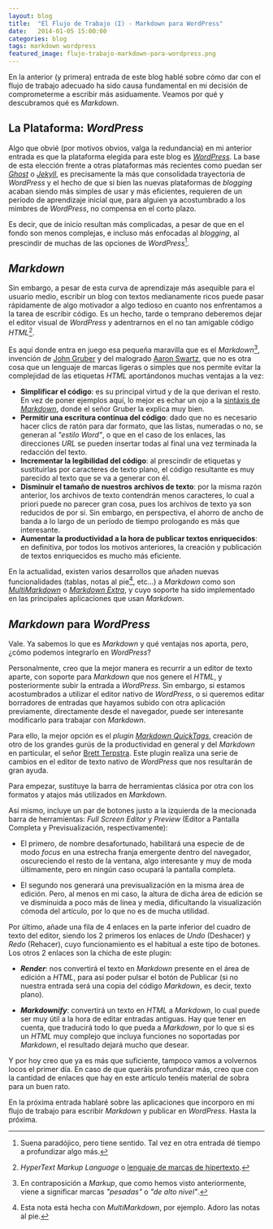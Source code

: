 ```yaml
---
layout: blog
title:  "El Flujo de Trabajo (I) - Markdown para WordPress"
date:   2014-01-05 15:00:00
categories: blog
tags: markdown wordpress
featured_image: flujo-trabajo-markdown-para-wordpress.png
---
```

En la anterior (y primera) entrada de este blog hablé sobre cómo dar con el flujo de trabajo adecuado ha sido causa fundamental en mi decisión de comprometerme a escribir más asiduamente. Veamos por qué y descubramos qué es *Markdown*.<Sigue Leyendo>

## La Plataforma: *WordPress*
Algo que obvié (por motivos obvios, valga la redundancia) en mi anterior entrada es que la plataforma elegida para este blog es [*WordPress*](http://es.wordpress.org). La base de esta elección frente a otras plataformas más recientes como puedan ser [*Ghost*](http://ghost.org/) o [*Jekyll*](http://jekyllrb.com/), es precisamente la más que consolidada trayectoria de *WordPress* y el hecho de que si bien las nuevas plataformas de *blogging* acaban siendo más simples de usar y más eficientes, requieren de un período de aprendizaje inicial que, para alguien ya acostumbrado a los mimbres de *WordPress*, no compensa en el corto plazo.  

Es decir, que de inicio resultan más complicadas, a pesar de que en el fondo son menos complejas, e incluso más enfocadas al *blogging*, al prescindir de muchas de las opciones de *WordPress*[^1].  

[^1]: Suena paradójico, pero tiene sentido. Tal vez en otra entrada dé tiempo a profundizar algo más.  

## *Markdown*
Sin embargo, a pesar de esta curva de aprendizaje más asequible para el usuario medio, escribir un blog con textos medianamente ricos puede pasar rápidamente de algo motivador a algo tedioso en cuanto nos enfrentamos a la tarea de escribir código. Es un hecho, tarde o temprano deberemos dejar el editor visual de *WordPress* y adentrarnos en el no tan amigable código *HTML*[^2].  

[^2]: *HyperText Markup Language* o [lenguaje de marcas de hipertexto](http://es.wikipedia.org/wiki/HTML).  

Es aquí donde entra en juego esa pequeña maravilla que es el *Markdown*[^3], invención de [John Gruber](http://daringfireball.net/) y del malogrado [Aaron Swartz](http://es.wikipedia.org/wiki/Aaron_Swartz), que no es otra cosa que un lenguaje de marcas ligeras o simples que nos permite evitar la complejidad de las etiquetas *HTML* aportándonos muchas ventajas a la vez:

* **Simplificar el código**: es su principal virtud y de la que derivan el resto. En vez de poner ejemplos aquí, lo mejor es echar un ojo a la [sintáxis de *Markdown*](http://daringfireball.net/projects/markdown/syntax), donde el señor Gruber la explica muy bien.  
* **Permitir una escritura continua del código**: dado que no es necesario hacer clics de ratón para dar formato, que las listas, numeradas o no, se generan al *"estilo Word"*, o que en el caso de los enlaces, las direcciones *URL* se pueden insertar todas al final una vez terminada la redacción del texto.  
* **Incrementar la legibilidad del código**: al prescindir de etiquetas y sustituirlas por caracteres de texto plano, el código resultante es muy parecido al texto que se va a generar con él.  
* **Disminuir el tamaño de nuestros archivos de texto**: por la misma razón anterior, los archivos de texto contendrán menos caracteres, lo cual a priori puede no parecer gran cosa, pues los archivos de texto ya son reducidos de por sí. Sin embargo, en perspectiva, el ahorro de ancho de banda a lo largo de un período de tiempo prologando es más que interesante.
* **Aumentar la productividad a la hora de publicar textos enriquecidos**: en definitiva, por todos los motivos anteriores, la creación y publicación de textos enriquecidos es mucho más eficiente.  

En la actualidad, existen varios desarrollos que añaden nuevas funcionalidades (tablas, notas al pie[^4], etc…) a *Markdown* como son [*MultiMarkdown*](http://fletcherpenney.net/multimarkdown/) o [*Markdown Extra*](http://michelf.ca/projects/php-markdown/extra/), y cuyo soporte ha sido implementado en las principales aplicaciones que usan *Markdown*.  

[^3]: En contraposición a *Markup*, que como hemos visto anteriormente, viene a significar marcas *"pesadas"* o *"de alto nivel"*.      

[^4]: Esta nota está hecha con *MultiMarkdown*, por ejemplo. Adoro las notas al pie.

## *Markdown* para *WordPress*
Vale. Ya sabemos lo que es *Markdown* y qué ventajas nos aporta, pero, ¿cómo podemos integrarlo en *WordPress*?  

Personalmente, creo que la mejor manera es recurrir a un editor de texto aparte, con soporte para *Markdown* que nos genere el *HTML*, y posteriormente subir la entrada a *WordPress*. Sin embargo, si estamos acostumbrados a utilizar el editor nativo de *WordPress*, o si queremos editar borradores de entradas que hayamos subido con otra aplicación previamente, directamente desde el navegador, puede ser interesante modificarlo para trabajar con *Markdown*.  

Para ello, la mejor opción es el *plugin* [*Markdown QuickTags*](http://brettterpstra.com/code/markdown-quicktags), creación de otro de los grandes gurús de la productividad en general y del *Markdown* en particular, el señor [Brett Terpstra](http://brettterpstra.com). Este plugin realiza una serie de cambios en el editor de texto nativo de *WordPress* que nos resultarán de gran ayuda.

Para empezar, sustituye la barra de herramientas clásica por otra con los formatos y atajos más utilizados en *Markdown*.  

Así mismo, incluye un par de botones justo a la izquierda de la mecionada barra de herramientas: *Full Screen Editor* y *Preview* (Editor a Pantalla Completa y Previsualización, respectivamente):

* El primero, de nombre desafortunado, habilitará una especie de de modo *focus* en una estrecha franja emergente dentro del navegador, oscureciendo el resto de la ventana, algo interesante y muy de moda últimamente, pero en ningún caso ocupará la pantalla completa.  
	  
* El segundo nos generará una previsualización en la misma área de edición. Pero, al menos en mi caso, la altura de dicha área de edición se ve disminuida a poco más de línea y media, dificultando la visualización cómoda del artículo, por lo que no es de mucha utilidad.  
	
Por último, añade una fila de 4 enlaces en la parte inferior del cuadro de texto del editor, siendo los 2 primeros los enlaces de *Undo* (Deshacer) y *Redo* (Rehacer), cuyo funcionamiento es el habitual a este tipo de botones. Los otros 2 enlaces son la chicha de este plugin:  

* ***Render***: nos convertirá el texto en *Markdown* presente en el área de edición a *HTML*, para así poder pulsar el botón de Publicar (si no nuestra entrada será una copia del código *Markdown*, es decir, texto plano).  
	
* ***Markdownify***: convertirá un texto en *HTML* a *Markdown*, lo cual puede ser muy útil a la hora de editar entradas antiguas. Hay que tener en cuenta, que traducirá todo lo que pueda a *Markdown*, por lo que si es un *HTML* muy complejo que incluya funciones no soportadas por *Markdown*, el resultado dejará mucho que desear.  

Y por hoy creo que ya es más que suficiente, tampoco vamos a volvernos locos el primer día. En caso de que queráis profundizar más, creo que con la cantidad de enlaces que hay en este artículo tenéis material de sobra para un buen rato.  

En la próxima entrada hablaré sobre las aplicaciones que incorporo en mi flujo de trabajo para escribir *Markdown* y publicar en *WordPress*. Hasta la próxima.